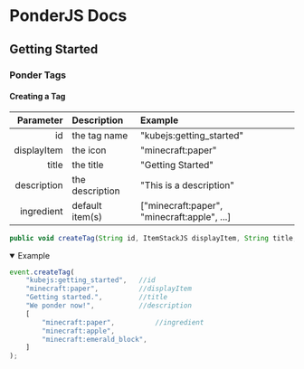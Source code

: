 # PonderJS Docs

## Getting Started

### Ponder Tags

#### Creating a Tag

Parameter   |   Description     | Example
---:        | :---              | :---
id          |   the tag name    |   "kubejs:getting_started"
displayItem |   the icon        |   "minecraft:paper"
title       |   the title       |   "Getting Started"
description |   the description |   "This is a description"
ingredient  |   default item(s) |   ["minecraft:paper", "minecraft:apple", ...]

```js
public void createTag(String id, ItemStackJS displayItem, String title, String description, IngredientJS ingredient)
```

<details open>
<summary>Example</summary>

```js
event.createTag(
    "kubejs:getting_started",   //id
    "minecraft:paper",          //displayItem
    "Getting started.",         //title
    "We ponder now!",           //description
    [    
        "minecraft:paper",          //ingredient
        "minecraft:apple",
        "minecraft:emerald_block",
    ]
);
```

</details>


